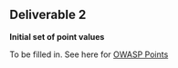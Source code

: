 ## **Deliverable 2**

**Initial set of point values**

To be filled in. See here for [OWASP
Points](http://www.owasp.org/index.php?title=OWASP_Points)